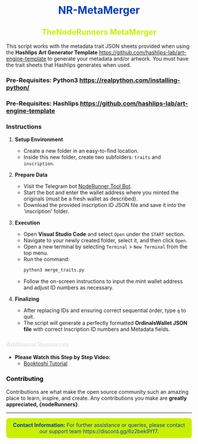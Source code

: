 <div align="center">

# <span style="color:#013db7;">NR-MetaMerger</span>
## <span style="color:#c9f001;">TheNodeRunners MetaMerger</span>

</div>

This script works with the metadata trait JSON sheets provided when using the **Hashlips Art Generator Template** https://github.com/hashlips-lab/art-engine-template to generate your metadata and/or artwork. You must have the trait sheets that Hashlips generates when used.

### Pre-Requisites: Python3 https://realpython.com/installing-python/
### Pre-Requisites: Hashlips https://github.com/hashlips-lab/art-engine-template 
### Instructions

1. **Setup Environment**
   - Create a new folder in an easy-to-find location.
   - Inside this new folder, create two subfolders: `traits` and `inscription`.
   
2. **Prepare Data**
   - Visit the Telegram bot [NodeRunner Tool Bot](https://t.me/noderunner_tool_bot).
   - Start the bot and enter the wallet address where you minted the originals (must be a fresh wallet as described).
   - Download the provided inscription ID JSON file and save it into the 'inscription' folder.

3. **Execution**
   - Open **Visual Studio Code** and select `Open` under the `START` section.
   - Navigate to your newly created folder, select it, and then click `Open`.
   - Open a new terminal by selecting `Terminal` > `New Terminal` from the top menu.
   - Run the command:
     ```bash
     python3 merge_traits.py
     ```
   - Follow the on-screen instructions to input the mint wallet address and adjust ID numbers as necessary.

4. **Finalizing**
   - After replacing IDs and ensuring correct sequential order, type `q` to quit.
   - The script will generate a perfectly formatted **OrdinalsWallet JSON file** with correct Inscription ID numbers and Metadata fields.

### <span style="color:#e3e5e2;">Additional Resources</span>

- **Please Watch this Step by Step Video:**
  - [Booktoshi Tutorial]([https://youtube.com](https://www.youtube.com/channel/UCg7Ch2vwoQ2-hM0eNya8q6g))

### <span style="color:#000000;">Contributing</span>

Contributions are what make the open source community such an amazing place to learn, inspire, and create. Any contributions you make are **greatly appreciated, {nodeRunners}**.

---

<div align="center" style="background-color:#c9f001; color:#013db7; padding:10px; border-radius:8px;">
<strong>Contact Information:</strong> For further assistance or queries, please contact our support team https://discord.gg/6z2bek9Yf7.
</div>

